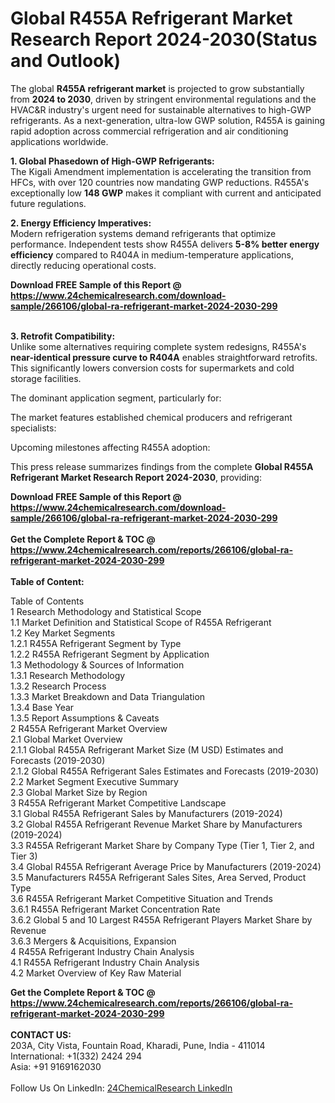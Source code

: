 <h1>Global R455A Refrigerant Market Research Report 2024-2030(Status and Outlook)</h1><p>The global <strong>R455A refrigerant market</strong> is projected to grow substantially from <strong>2024 to 2030</strong>, driven by stringent environmental regulations and the HVAC&amp;R industry's urgent need for sustainable alternatives to high-GWP refrigerants. As a next-generation, ultra-low GWP solution, R455A is gaining rapid adoption across commercial refrigeration and air conditioning applications worldwide.</p><p><strong>1. Global Phasedown of High-GWP Refrigerants:</strong><br>
The Kigali Amendment implementation is accelerating the transition from HFCs, with over 120 countries now mandating GWP reductions. R455A's exceptionally low <strong>148 GWP</strong> makes it compliant with current and anticipated future regulations.</p><p><strong>2. Energy Efficiency Imperatives:</strong><br>
Modern refrigeration systems demand refrigerants that optimize performance. Independent tests show R455A delivers <strong>5-8% better energy efficiency</strong> compared to R404A in medium-temperature applications, directly reducing operational costs.</p><div><b>Download FREE Sample of this Report @ 
            <a href="https://www.24chemicalresearch.com/download-sample/266106/global-ra-refrigerant-market-2024-2030-299">
            https://www.24chemicalresearch.com/download-sample/266106/global-ra-refrigerant-market-2024-2030-299</a></b></div><br><p><strong>3. Retrofit Compatibility:</strong><br>
Unlike some alternatives requiring complete system redesigns, R455A's <strong>near-identical pressure curve to R404A</strong> enables straightforward retrofits. This significantly lowers conversion costs for supermarkets and cold storage facilities.</p><p>The dominant application segment, particularly for:</p><p>The market features established chemical producers and refrigerant specialists:</p><p>Upcoming milestones affecting R455A adoption:</p><p>This press release summarizes findings from the complete <strong>Global R455A Refrigerant Market Research Report 2024-2030</strong>, providing:</p><div><b>Download FREE Sample of this Report @ 
            <a href="https://www.24chemicalresearch.com/download-sample/266106/global-ra-refrigerant-market-2024-2030-299">
            https://www.24chemicalresearch.com/download-sample/266106/global-ra-refrigerant-market-2024-2030-299</a></b></div><br><div><b>Get the Complete Report & TOC @ 
            <a href="https://www.24chemicalresearch.com/reports/266106/global-ra-refrigerant-market-2024-2030-299">
            https://www.24chemicalresearch.com/reports/266106/global-ra-refrigerant-market-2024-2030-299</a></b></div><br>
            <b>Table of Content:</b><p>Table of Contents<br />
1 Research Methodology and Statistical Scope<br />
1.1 Market Definition and Statistical Scope of R455A Refrigerant<br />
1.2 Key Market Segments<br />
1.2.1 R455A Refrigerant Segment by Type<br />
1.2.2 R455A Refrigerant Segment by Application<br />
1.3 Methodology & Sources of Information<br />
1.3.1 Research Methodology<br />
1.3.2 Research Process<br />
1.3.3 Market Breakdown and Data Triangulation<br />
1.3.4 Base Year<br />
1.3.5 Report Assumptions & Caveats<br />
2 R455A Refrigerant Market Overview<br />
2.1 Global Market Overview<br />
2.1.1 Global R455A Refrigerant Market Size (M USD) Estimates and Forecasts (2019-2030)<br />
2.1.2 Global R455A Refrigerant Sales Estimates and Forecasts (2019-2030)<br />
2.2 Market Segment Executive Summary<br />
2.3 Global Market Size by Region<br />
3 R455A Refrigerant Market Competitive Landscape<br />
3.1 Global R455A Refrigerant Sales by Manufacturers (2019-2024)<br />
3.2 Global R455A Refrigerant Revenue Market Share by Manufacturers (2019-2024)<br />
3.3 R455A Refrigerant Market Share by Company Type (Tier 1, Tier 2, and Tier 3)<br />
3.4 Global R455A Refrigerant Average Price by Manufacturers (2019-2024)<br />
3.5 Manufacturers R455A Refrigerant Sales Sites, Area Served, Product Type<br />
3.6 R455A Refrigerant Market Competitive Situation and Trends<br />
3.6.1 R455A Refrigerant Market Concentration Rate<br />
3.6.2 Global 5 and 10 Largest R455A Refrigerant Players Market Share by Revenue<br />
3.6.3 Mergers & Acquisitions, Expansion<br />
4 R455A Refrigerant Industry Chain Analysis<br />
4.1 R455A Refrigerant Industry Chain Analysis<br />
4.2 Market Overview of Key Raw Material</p><div><b>Get the Complete Report & TOC @ 
            <a href="https://www.24chemicalresearch.com/reports/266106/global-ra-refrigerant-market-2024-2030-299">
            https://www.24chemicalresearch.com/reports/266106/global-ra-refrigerant-market-2024-2030-299</a></b></div><br><b>CONTACT US:</b><br>
            203A, City Vista, Fountain Road, Kharadi, Pune, India - 411014<br>
            International: +1(332) 2424 294<br>
            Asia: +91 9169162030 <br><br>
            Follow Us On LinkedIn: <a href="https://www.linkedin.com/company/24chemicalresearch/">24ChemicalResearch LinkedIn</a>